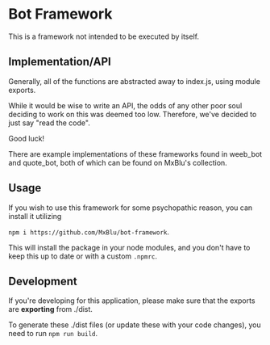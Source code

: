 # Bot Framework

This is a framework not intended to be executed by itself.

## Implementation/API

Generally, all of the functions are abstracted away to index.js, using module exports.

While it would be wise to write an API, the odds of any other poor soul deciding to work on this was deemed too low. Therefore, we've decided to just say "read the code".

Good luck!

There are example implementations of these frameworks found in weeb_bot and quote_bot, both of which can be found on MxBlu's collection.

## Usage

If you wish to use this framework for some psychopathic reason, you can install it utilizing

`npm i https://github.com/MxBlu/bot-framework`.

This will install the package in your node modules, and you don't have to keep this up to date or with a custom `.npmrc`.

## Development

If you're developing for this application, please make sure that the exports are **exporting** from ./dist.

To generate these ./dist files (or update these with your code changes), you need to run `npm run build`.